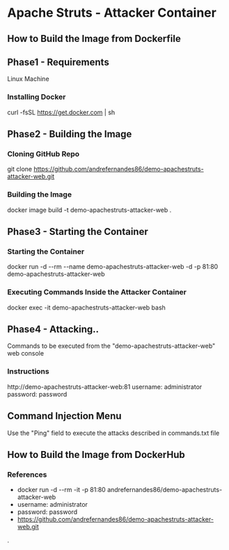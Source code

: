 # Apache Struts - Attacker Container
## How to Build the Image from Dockerfile
## Phase1 - Requirements
Linux Machine

### Installing Docker
curl -fsSL https://get.docker.com | sh

## Phase2 - Building the Image

### Cloning GitHub Repo
git clone https://github.com/andrefernandes86/demo-apachestruts-attacker-web.git

### Building the Image
docker image build -t demo-apachestruts-attacker-web .

## Phase3 - Starting the Container
### Starting the Container
docker run -d --rm --name demo-apachestruts-attacker-web -d -p 81:80 demo-apachestruts-attacker-web

### Executing Commands Inside the Attacker Container
docker exec -it demo-apachestruts-attacker-web bash

## Phase4 - Attacking..
Commands to be executed from the "demo-apachestruts-attacker-web" web console

### Instructions
http://demo-apachestruts-attacker-web:81
username: administrator
password: password

## Command Injection Menu
Use the "Ping" field to execute the attacks described in commands.txt file

## How to Build the Image from DockerHub
### References
- docker run -d --rm -it -p 81:80 andrefernandes86/demo-apachestruts-attacker-web
- username: administrator
- password: password
- https://github.com/andrefernandes86/demo-apachestruts-attacker-web.git

.
